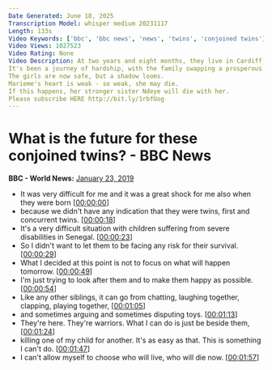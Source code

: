 ```yaml
---
Date Generated: June 18, 2025
Transcription Model: whisper medium 20231117
Length: 133s
Video Keywords: ['bbc', 'bbc news', 'news', 'twins', 'conjoined twins']
Video Views: 1027523
Video Rating: None
Video Description: At two years and eight months, they live in Cardiff, having moved with their father, Ibrahima Ndiaye, 50, from their birth place of Senegal.
It's been a journey of hardship, with the family swapping a prosperous existence for one of hostels and food banks.
The girls are now safe, but a shadow looms.
Marieme's heart is weak - so weak, she may die.
If this happens, her stronger sister Ndeye will die with her.
Please subscribe HERE http://bit.ly/1rbfUog
---
```


# What is the future for these conjoined twins? - BBC News
**BBC - World News:** [January 23, 2019](https://www.youtube.com/watch?v=_7i_sCQMfvo)
*  It was very difficult for me and it was a great shock for me also when they were born [[00:00:00](https://www.youtube.com/watch?v=_7i_sCQMfvo&t=0.0s)]
*  because we didn't have any indication that they were twins, first and concurrent twins. [[00:00:18](https://www.youtube.com/watch?v=_7i_sCQMfvo&t=18.04s)]
*  It's a very difficult situation with children suffering from severe disabilities in Senegal. [[00:00:23](https://www.youtube.com/watch?v=_7i_sCQMfvo&t=23.84s)]
*  So I didn't want to let them to be facing any risk for their survival. [[00:00:29](https://www.youtube.com/watch?v=_7i_sCQMfvo&t=29.92s)]
*  What I decided at this point is not to focus on what will happen tomorrow. [[00:00:49](https://www.youtube.com/watch?v=_7i_sCQMfvo&t=49.24s)]
*  I'm just trying to look after them and to make them happy as possible. [[00:00:54](https://www.youtube.com/watch?v=_7i_sCQMfvo&t=54.4s)]
*  Like any other siblings, it can go from chatting, laughing together, clapping, playing together, [[00:01:05](https://www.youtube.com/watch?v=_7i_sCQMfvo&t=65.16s)]
*  and sometimes arguing and sometimes disputing toys. [[00:01:13](https://www.youtube.com/watch?v=_7i_sCQMfvo&t=73.6s)]
*  They're here. They're warriors. What I can do is just be beside them, [[00:01:24](https://www.youtube.com/watch?v=_7i_sCQMfvo&t=84.36s)]
*  killing one of my child for another. It's as easy as that. This is something I can't do. [[00:01:47](https://www.youtube.com/watch?v=_7i_sCQMfvo&t=107.55999999999999s)]
*  I can't allow myself to choose who will live, who will die now. [[00:01:57](https://www.youtube.com/watch?v=_7i_sCQMfvo&t=117.0s)]
